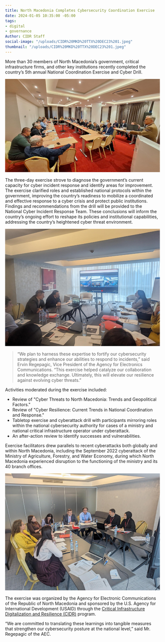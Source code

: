 ```yaml
---
title: North Macedonia Completes Cybersecurity Coordination Exercise
date: 2024-01-05 10:35:00 -05:00
tags:
- digital
- governance
Author: CIDR Staff
social-image: "/uploads/CIDR%20MKD%20TTX%20DEC23%201.jpeg"
thumbnail: "/uploads/CIDR%20MKD%20TTX%20DEC23%201.jpeg"
---
```


More than 30 members of North Macedonia’s government, critical infrastructure firms, and other key institutions recently completed the country’s 5th annual National Coordination Exercise and Cyber Drill.

<!--more-->

![CIDR MKD TTX DEC23 1.jpeg](/uploads/CIDR%20MKD%20TTX%20DEC23%201.jpeg)

The three-day exercise strove to diagnose the government’s current capacity for cyber incident response and identify areas for improvement. The exercise clarified roles and established national protocols within the government, improving the country’s readiness to mobilize a coordinated and effective response to a cyber crisis and protect public institutions. Findings and recommendations from the drill will be provided to the National Cyber Incident Response Team. These conclusions will inform the country’s ongoing effort to reshape its policies and institutional capabilities, addressing the country’s heightened cyber threat environment.

![CIDR MKD TTX DEC23 2.jpeg](/uploads/CIDR%20MKD%20TTX%20DEC23%202.jpeg)

> “We plan to harness these expertise to fortify our cybersecurity strategies and enhance our abilities to respond to incidents,” said Ervin Regepagic, Vice President of the Agency for Electronics Communications. “This exercise helped catalyze our collaboration and knowledge exchange. Ultimately, this will elevate our resilience against evolving cyber threats.”

Activities moderated during the exercise included:

- Review of "Cyber Threats to North Macedonia: Trends and Geopolitical Factors." 
- Review of "Cyber Resilience: Current Trends in National Coordination and Response."
- Tabletop exercise and cyberattack drill with participants mirroring roles within the national cybersecurity authority for cases of a ministry and national critical infrastructure operator under cyberattack.
- An after-action review to identify successes and vulnerabilities. 

Exercise facilitators drew parallels to recent cyberattacks both globally and within North Macedonia, including the September 2022 cyberattack of the Ministry of Agriculture, Forestry, and Water Economy, during which North Macedonia experienced disruption to the functioning of the ministry and its 40 branch offices.

![CIDR MKD TTX DEC23 3.jpeg](/uploads/CIDR%20MKD%20TTX%20DEC23%203.jpeg)

The exercise was organized by the Agency for Electronic Communications of the Republic of North Macedonia and sponsored by the U.S. Agency for International Development (USAID) through the [Critical Infrastructure Digitalization and Resilience (CIDR)](https://www.dai.com/our-work/projects/regional-critical-infrastructure-digitalization-and-resilience-cidr) program.

“We are committed to translating these learnings into tangible measures that strengthen our cybersecurity posture at the national level,” said Mr. Regepagic of the AEC.
